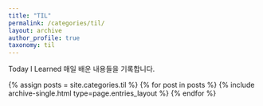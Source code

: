 ```yaml
---
title: "TIL"
permalink: /categories/til/
layout: archive
author_profile: true
taxonomy: til
---
```


Today I Learned
매일 배운 내용들을 기록합니다.

{% assign posts = site.categories.til %}
{% for post in posts %} {% include archive-single.html type=page.entries_layout %} {% endfor %}
